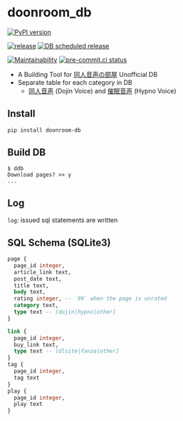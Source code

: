 # doonroom_db

[![PyPI version](
  https://badge.fury.io/py/doonroom-db.svg
)](
  https://badge.fury.io/py/doonroom-db
)

[![release](
  https://github.com/eggplants/doonroom_db/actions/workflows/release.yml/badge.svg
  )](
  https://github.com/eggplants/doonroom_db/actions/workflows/release.yml
) [![DB scheduled release](
  https://github.com/eggplants/doonroom_db/actions/workflows/db_scheduled_release.yml/badge.svg
  )](
  https://github.com/eggplants/doonroom_db/actions/workflows/db_scheduled_release.yml
)

[![Maintainability](
  https://api.codeclimate.com/v1/badges/aa5bc7bb4dbc9209ab8e/maintainability
  )](
  https://codeclimate.com/github/eggplants/doonroom_db/maintainability
) [![pre-commit.ci status](
  https://results.pre-commit.ci/badge/github/eggplants/doonroom_db/master.svg
  )](
  https://results.pre-commit.ci/latest/github/eggplants/doonroom_db/master
)

- A Building Tool for [同人音声の部屋] Unofficial DB
- Separate table for each category in DB
  - [同人音声] (Dojin Voice) and [催眠音声] (Hypno Voice)

[同人音声の部屋]: http://doonroom.blog.jp/
[同人音声]: http://doonroom.blog.jp/archives/cat_966405.html
[催眠音声]: http://doonroom.blog.jp/archives/cat_966995.html

## Install

```bash
pip install doonroom-db
```

## Build DB

```shellsession
$ ddb
Download pages? >> y
...
```

## Log

`log`: issued sql statements are written

## SQL Schema (SQLite3)

```sql
page {
  page_id integer,
  article_link text,
  post_date text,
  title text,
  body text,
  rating integer, -- `99` when the page is unrated
  category text,
  type text -- [dojin|hypno|other]
}

link {
  page_id integer,
  buy_link text,
  type text -- [dlsite|fanza|other]
}
tag {
  page_id integer,
  tag text
}
play {
  page_id integer,
  play text
}
```
